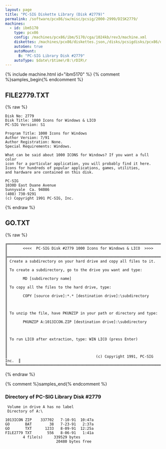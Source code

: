```yaml
---
layout: page
title: "PC-SIG Diskette Library (Disk #2779)"
permalink: /software/pcx86/sw/misc/pcsig/2000-2999/DISK2779/
machines:
  - id: ibm5170
    type: pcx86
    config: /machines/pcx86/ibm/5170/cga/1024kb/rev3/machine.xml
    diskettes: /machines/pcx86/diskettes.json,/disks/pcsigdisks/pcx86/diskettes.json
    autoGen: true
    autoMount:
      B: "PC-SIG Library Disk #2779"
    autoType: $date\r$time\rB:\rDIR\r
---
```


{% include machine.html id="ibm5170" %}
{% comment %}samples_begin{% endcomment %}

## FILE2779.TXT

{% raw %}
```
Disk No: 2779
Disk Title: 1000 Icons for Windows & LICO
PC-SIG Version: S1

Program Title: 1000 Icons for Windows
Author Version: 7/91
Author Registration: None.
Special Requirements: Windows.

What can be said about 1000 ICONS for Windows? If you want a full color
icon for a particular application, you will probably find it here.
Icons for hundreds of popular applications, games, utilities,
and hardware are contained on this disk.

PC-SIG
1030D East Duane Avenue
Sunnyvale  Ca. 94086
(408) 730-9291
(c) Copyright 1991 PC-SIG, Inc.
```
{% endraw %}

## GO.TXT

{% raw %}
```
╔═════════════════════════════════════════════════════════════════════════╗
║       <<<<  PC-SIG Disk #2779 1000 Icons for Windows & LICO  >>>>       ║
╠═════════════════════════════════════════════════════════════════════════╣
║ Create a subdirectory on your hard drive and copy all files to it.      ║
║ To create a subdirectory, go to the drive you want and type:            ║
║       MD [subdirectory name]                                            ║
║ To copy all the files to the hard drive, type:                          ║
║       COPY [source drive]:*.* [destination drive]:\subdirectory         ║
║                                                                         ║
║ To unzip the file, have PKUNZIP in your path or directory and type:     ║
║       PKUNZIP A:1013ICON.ZIP [destination drive]:\subdirectory          ║
║                                                                         ║
║ To run LICO after extraction, type: WIN LICO (press Enter)              ║
║                                                                         ║
║                                        (c) Copyright 1991, PC-SIG Inc.  ║
╚═════════════════════════════════════════════════════════════════════════╝
```
{% endraw %}

{% comment %}samples_end{% endcomment %}

### Directory of PC-SIG Library Disk #2779

     Volume in drive A has no label
     Directory of A:\

    1013ICON ZIP    337702   7-10-91  10:47a
    GO       BAT        38   7-23-91   2:37a
    GO       TXT      1233   8-09-91  12:25a
    FILE2779 TXT       556   8-06-91   1:41a
            4 file(s)     339529 bytes
                           20480 bytes free
